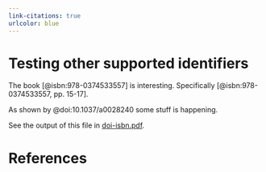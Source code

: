 ```yaml
---
link-citations: true
urlcolor: blue
---
```


# Testing other supported identifiers

The book [@isbn:978-0374533557] is interesting. Specifically [@isbn:978-0374533557, pp. 15-17].

As shown by @doi:10.1037/a0028240 some stuff is happening.

See the output of this file in [doi-isbn.pdf](doi-isbn.pdf).

# References

